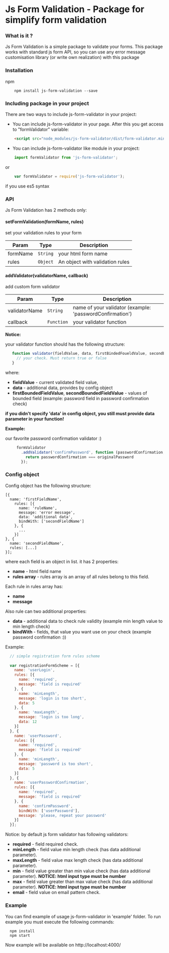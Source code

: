 Js Form Validation - Package for simplify form validation
=========================================================

### What is it ?

Js Form Validation is a simple package to validate your forms. This package works with standard js form API, 
so you can use any error message customisation library (or write own realization) with this package

### Installation

npm
```
    npm install js-form-validation --save
```

### Including package in your project

There are two ways to include js-form-validator in your project:

- You can include js-form-validator in your page. After this you get access to "formValidator" variable:
```HTML
    <script src="node_modules/js-form-validator/dist/form-validator.min.js"></script>
```

- You can include js-form-validator like module in your project:
```javascript
    import formValidator from 'js-form-validator';
```
or
```javascript
    var formValidator = require('js-form-validator');
```
if you use es5 syntax
### API

Js Form Validation has 2 methods only:

#### setFormValidation(formName, rules)
 
 set your validation rules to your form
 
 | Param | Type | Description |
 | --- | --- | --- |
 | formName | <code>String</code> | your html form name |
 | rules | <code>Object</code> | An object with validation rules |
 
#### addValidator(validatorName, callback)

 add custom form validator
 
  | Param | Type | Description |
  | --- | --- | --- |
  | validatorName | <code>String</code> | name of your validator (example: 'passwordConfirmation') |
  | callback | <code>Function</code> | your validator function |
  
 __Notice:__
  
 your validator function should has the following structure:
 
 ```javascript
    function validator(fieldValue, data, firstBindedFoueldValue, secondBoundedFieldValue, ....) {
      // your check. Must return true or false
    }
 ```
 
 where:
 
 - __fieldValue__ - current validated field value,
 - __data__ - additional data, provides by config object
 - __firstBoundedFieldValue__, __secondBoundedFieldValue__ - values of bounded field (example: password field in password confirmation check)
 
 __if you didn't specify 'data' in config object, you still must provide data parameter in your function!__ 
 
 __Example:__
 
 our favorite password confirmation validator :)
```javascript
     formValidator
       .addValidator('confirmPassword', function (passwordConfirmation, data, originalPassword) {
         return passwordConfirmation === originalPassword
       });
 ```
 
### Config object
    
 Config object has the following structure:
    
 ```
 [{
   name: 'firstFieldName',
     rules: [{
       name: 'ruleName',
       message: 'error message',
       data: 'additional data',
       bindWith: ['secondFieldName']
     }, {
       ...
     }]
 }, {
   name: 'secondFieldName',
   rules: [...]
 }];
 ```

 where each field is an object in list. it has 2 properties:
  - __name__ - html field name
  - __rules array__ - rules array is an array of all rules belong to this field.
 
  Each rule in rules array has:
   - __name__
   - __message__
   
  Also rule can two additional properties:
  - __data__ - additional data to check rule validity (example min length value to min length check)
  - __bindWith__ - fields, that value you want use on your check (example password confirmation :)) 
   
  Example:
  ```javascript
    // simple registration form rules scheme
    
    var registrationFormScheme = [{
      name: 'userLogin',
      rules: [{
        name: 'required',
        message: 'field is required'
      }, {
        name: 'minLength',
        message: 'login is too short',
        data: 5
      }, {
        name: 'maxLength',
        message: 'login is too long',
        data: 12
      }]
    }, {
      name: 'userPassword',
      rules: [{
        name: 'required',
        message: 'field is required'
      }, {
        name: 'minLength',
        message: 'password is too short',
        data: 5
      }]
    }, {
      name: 'userPasswordConfirmation',
      rules: [{
        name: 'required',
        message: 'field is required'
      }, {
        name: 'confirmPassword',
        bindWith: ['userPassword'],
        message: 'please, repeat your password'
      }]
    }];
  ```
  
  Notice: by default js form validator has following validators:
  
  - __required__ - field required check. 
  - __minLength__ - field value min length check (has data additional parameter).
  - __maxLength__ - field value max length check (has data additional parameter).
  - __min__ - field value greater than min value check (has data additional parameter). __NOTICE: html input type must be number__
  - __max__ - field value greater than max value check (has data additional parameter). __NOTICE: html input type must be number__
  - __email__ - field value on email pattern check.
   
### Example

 You can find example of usage js-form-validator in 'example' folder.
 To run example you must execute the following commands:
 
  ```
    npm install
    npm start
  ```
    
  Now example will be available on http://localhost:4000/